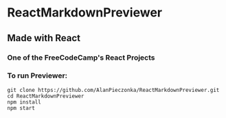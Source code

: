 # ReactMarkdownPreviewer
## Made with React
### One of the FreeCodeCamp's React Projects
### To run Previewer:
	git clone https://github.com/AlanPieczonka/ReactMarkdownPreviewer.git
	cd ReactMarkdownPreviewer
	npm install
	npm start 
